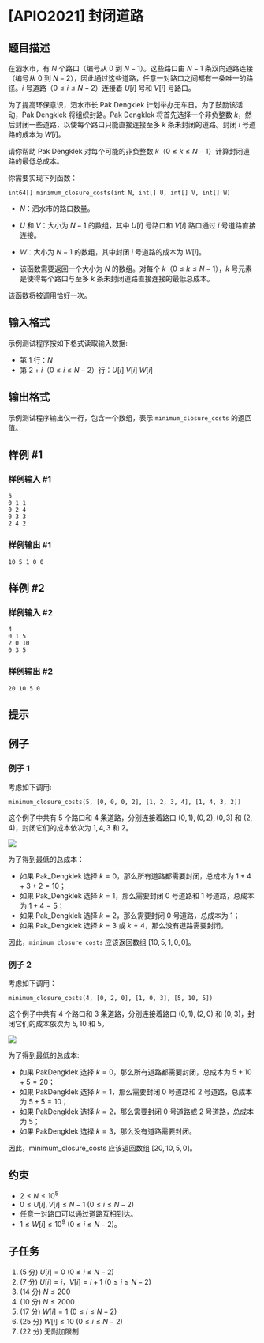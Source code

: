 # [APIO2021] 封闭道路

## 题目描述

在泗水市，有 $N$ 个路口（编号从 $0$ 到 $N-1$）。这些路口由 $N-1$ 条双向道路连接（编号从 $0$ 到 $N-2$），因此通过这些道路，任意一对路口之间都有一条唯一的路径。$i$ 号道路（$0 \le i \le N-2$）连接着 $U[i]$ 号和 $V[i]$ 号路口。

为了提高环保意识，泗水市长 Pak Dengklek 计划举办无车日。为了鼓励该活动，Pak Dengklek 将组织封路。Pak Dengklek 将首先选择一个非负整数 $k$，然后封闭一些道路，以使每个路口只能直接连接至多 $k$ 条未封闭的道路。封闭 $i$ 号道路的成本为 $W[i]$。

请你帮助 Pak Dengklek 对每个可能的非负整数 $k$（$0 \le k \le N-1$）计算封闭道路的最低总成本。

你需要实现下列函数：

`int64[] minimum_closure_costs(int N, int[] U, int[] V, int[] W)`

- $N$：泗水市的路口数量。

- $U$ 和 $V$：大小为 $N-1$ 的数组，其中 $U[i]$ 号路口和 $V[i]$ 路口通过 $i$ 号道路直接连接。

- $W$：大小为 $N-1$ 的数组，其中封闭 $i$ 号道路的成本为 $W[i]$。

- 该函数需要返回一个大小为 $N$ 的数组。对每个 $k$（$0 \le k \le N-1$），$k$ 号元素是使得每个路口与至多 $k$ 条未封闭道路直接连接的最低总成本。

该函数将被调用恰好一次。

## 输入格式

示例测试程序按如下格式读取输入数据:

- 第 $1$ 行：$N$
- 第 $2+i$（$0 \le i \le N-2$）行：$U[i]$ $V[i]$ $W[i]$


## 输出格式

示例测试程序输出仅一行，包含一个数组，表示 `minimum_closure_costs` 的返回值。

## 样例 #1

### 样例输入 #1
```
5
0 1 1
0 2 4
0 3 3
2 4 2
```

### 样例输出 #1

```
10 5 1 0 0
```

## 样例 #2

### 样例输入 #2
```
4
0 1 5
2 0 10
0 3 5
```

### 样例输出 #2

```
20 10 5 0
```

## 提示

## 例子

### 例子 $1$

考虑如下调用:

`minimum_closure_costs(5, [0, 0, 0, 2], [1, 2, 3, 4], [1, 4, 3, 2])`

这个例子中共有 $5$ 个路口和 $4$ 条道路，分别连接着路口 $(0,1),(0,2),(0,3)$ 和 $(2,4)$，封闭它们的成本依次为 $1,4,3$ 和 $2$。

![](https://cdn.luogu.com.cn/upload/image_hosting/k3z9vmxl.png)

为了得到最低的总成本：

- 如果 Pak_Dengklek 选择 $k=0$，那么所有道路都需要封闭，总成本为 $1+4+3+2=10$；
- 如果 Pak_Dengklek 选择 $k=1$，那么需要封闭 $0$ 号道路和 $1$ 号道路，总成本为 $1+4=5$；
- 如果 Pak_Dengklek 选择 $k=2$，那么需要封闭 $0$ 号道路，总成本为 $1$；
- 如果 Pak_Dengklek 选择 $k=3$ 或 $k=4$，那么没有道路需要封闭。

因此，`minimum_closure_costs` 应该返回数组 $[10,5,1,0,0]$。

### 例子 $2$

考虑如下调用：

`minimum_closure_costs(4, [0, 2, 0], [1, 0, 3], [5, 10, 5])
`

这个例子中共有 $4$ 个路口和 $3$ 条道路，分别连接着路口 $(0,1),(2,0)$ 和 $(0,3)$，封闭它们的成本依次为 $5,10$ 和 $5$。

![](https://cdn.luogu.com.cn/upload/image_hosting/9fdtl4aj.png)

为了得到最低的总成本:

- 如果 PakDengklek 选择 $k=0$，那么所有道路都需要封闭，总成本为 $5+10+5=20$；
- 如果 PakDengklek 选择 $k=1$，那么需要封闭 $0$ 号道路和 $2$ 号道路，总成本为 $5+5=10$；
- 如果 PakDengklek 选择 $k=2$，那么需要封闭 $0$ 号道路或 $2$ 号道路，总成本为 $5$；
- 如果 PakDengklek 选择 $k=3$，那么没有道路需要封闭。

因此，minimum_closure_costs 应该返回数组 $[20,10,5,0]$。

## 约束

- $2 \le N \le 10^5$
- $0 \le U[i],V[i] \le N-1$ $(0 \le i \le N-2)$
- 任意一对路口可以通过道路互相到达。
- $1 \le W[i] \le 10^9$ $(0 \le i \le N-2)$。

## 子任务
1. (5 分) $U[i]=0$ $(0 \le i \le N-2)$
2. (7 分) $U[i]=i$，$V[i]=i+1$ $(0 \le i \le N-2)$
3. (14 分) $N \le 200$
4. (10 分) $N \le 2000$
5. (17 分) $W[i]=1$ $(0 \le i \le N-2)$
6. (25 分) $W[i] \le 10$ $(0 \le i \le N-2)$
7. (22 分) 无附加限制
